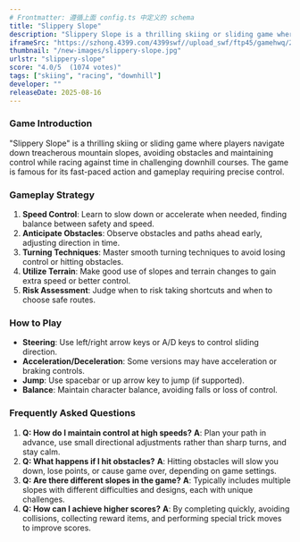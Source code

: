 ```yaml
---
# Frontmatter: 遵循上面 config.ts 中定义的 schema
title: "Slippery Slope"
description: "Slippery Slope is a thrilling skiing or sliding game where players navigate down treacherous mountain slopes, avoiding obstacles and maintaining control while racing against time in challenging downhill courses."
iframeSrc: "https://szhong.4399.com/4399swf//upload_swf/ftp45/gamehwq/20231124/15/index.html"
thumbnail: "/new-images/slippery-slope.jpg"
urlstr: "slippery-slope"
score: "4.0/5  (1074 votes)"
tags: ["skiing", "racing", "downhill"]
developer: ""
releaseDate: 2025-08-16
---
```




### Game Introduction

"Slippery Slope" is a thrilling skiing or sliding game where players navigate down treacherous mountain slopes, avoiding obstacles and maintaining control while racing against time in challenging downhill courses. The game is famous for its fast-paced action and gameplay requiring precise control.

### Gameplay Strategy

1.  **Speed Control**: Learn to slow down or accelerate when needed, finding balance between safety and speed.
2.  **Anticipate Obstacles**: Observe obstacles and paths ahead early, adjusting direction in time.
3.  **Turning Techniques**: Master smooth turning techniques to avoid losing control or hitting obstacles.
4.  **Utilize Terrain**: Make good use of slopes and terrain changes to gain extra speed or better control.
5.  **Risk Assessment**: Judge when to risk taking shortcuts and when to choose safe routes.

### How to Play

*   **Steering**: Use left/right arrow keys or A/D keys to control sliding direction.
*   **Acceleration/Deceleration**: Some versions may have acceleration or braking controls.
*   **Jump**: Use spacebar or up arrow key to jump (if supported).
*   **Balance**: Maintain character balance, avoiding falls or loss of control.

### Frequently Asked Questions

1.  **Q: How do I maintain control at high speeds?**
    **A**: Plan your path in advance, use small directional adjustments rather than sharp turns, and stay calm.
2.  **Q: What happens if I hit obstacles?**
    **A**: Hitting obstacles will slow you down, lose points, or cause game over, depending on game settings.
3.  **Q: Are there different slopes in the game?**
    **A**: Typically includes multiple slopes with different difficulties and designs, each with unique challenges.
4.  **Q: How can I achieve higher scores?**
    **A**: By completing quickly, avoiding collisions, collecting reward items, and performing special trick moves to improve scores.